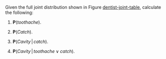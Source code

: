 

Given the full joint distribution shown in
Figure <a class="insideBookFigRef" target="_blank" href="https://aimacode.github.io/figures/dentist-joint-table.png">dentist-joint-table</a>, calculate the following:<br>

1.  $\textbf{P}({toothache})$.<br>

2.  $\textbf{P}({Catch})$.<br>

3.  $\textbf{P}({Cavity}{{\,|\,}}{catch})$.<br>

4.  $\textbf{P}({Cavity}{{\,|\,}}{toothache}\lor {catch})$.<br>
